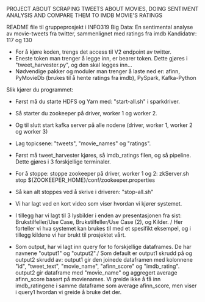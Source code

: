 PROJECT ABOUT SCRAPING TWEETS ABOUT MOVIES, DOING SENTIMENT ANALYSIS AND COMPARE THEM TO IMDB MOVIE'S RATINGS



README file til gruppeprosjekt i INFO319 Big Data: En sentimental analyse av movie-tweets fra twitter, sammenlignet med ratings fra imdb
Kandidatnr: 117 og 130
 
- For å kjøre koden, trengs det access til V2 endpoint av twitter. 
- Eneste token man trenger å legge inn, er bearer token. Dette gjøres i "tweet_harvester.py", og den skal legges inn...
- Nødvendige pakker og moduler man trenger å laste ned er: afinn, PyMovieDb (brukes til å hente ratings fra imdb), PySpark, Kafka-Python


Slik kjører du programmet: 
- Først må du starte HDFS og Yarn med: "start-all.sh" i sparkdriver. 
- Så starter du zookeeper på driver, worker 1 og worker 2. 
- Og til slutt start kafka server på alle nodene (driver, worker 1, worker 2 og worker 3)
- Lag topicsene: "tweets", "movie_names" og "ratings". 
- Først må tweet_harvester kjøres, så imdb_ratings filen, og så pipeline. Dette gjøres i 3 forskjellige terminaler.
- For å stoppe: stoppe zookeeper på driver, worker 1 og 2: zkServer.sh stop ${ZOOKEEPER_HOME}/conf/zookeeper.properties
- Så kan alt stoppes ved å skrive i driveren: "stop-all.sh"


- Vi har lagt ved en kort video som viser hvordan vi kjører systemet.
- I tillegg har vi lagt til 3 lysbilder i enden av presentasjonen fra sist: Brukstilfeller/Use Case, Brukstilfeller/Use Case (2), og Kilder. / 
Her forteller vi hva systemet kan brukes til med et spesifikt eksempel, og i tillegg kildene vi har brukt til prosjektet vårt. 
- Som output, har vi lagt inn query for to forskjellige dataframes. De har navnene "output1" og "output2"./
  Som default er output1 skrudd på og output2 skrudd av: 
  output1 gir den joinede dataframen med kolonnene "id", "tweet_text", "movie_name", "afinn_score" og "imdb_rating".
  output2 gir dataframe med "movie_name" og aggregert average afinn_score basert på movienames. 
  Vi greide ikke å få inn imdb_ratingene i samme dataframe som average afinn_score, men viser i query1 hvordan vi greide å bruke det der.

